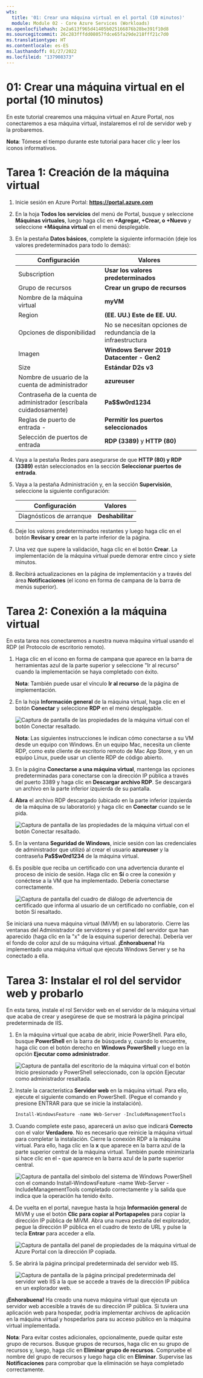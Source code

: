 ```yaml
---
wts:
  title: '01: Crear una máquina virtual en el portal (10 minutos)'
  module: Module 02 - Core Azure Services (Workloads)
ms.openlocfilehash: 2e2a613f965d41405b025166876b28be391f10d8
ms.sourcegitcommit: 26c283fffdd08057fdce65fa29de218fff21c7d0
ms.translationtype: HT
ms.contentlocale: es-ES
ms.lasthandoff: 01/27/2022
ms.locfileid: "137908373"
---
```

# <a name="01---create-a-virtual-machine-in-the-portal-10-min"></a>01: Crear una máquina virtual en el portal (10 minutos)

En este tutorial crearemos una máquina virtual en Azure Portal, nos conectaremos a esa máquina virtual, instalaremos el rol de servidor web y la probaremos. 

**Nota**: Tómese el tiempo durante este tutorial para hacer clic y leer los iconos informativos. 

# <a name="task-1-create-the-virtual-machine"></a>Tarea 1: Creación de la máquina virtual 
1. Inicie sesión en Azure Portal: **https://portal.azure.com**

3. En la hoja **Todos los servicios** del menú de Portal, busque y seleccione **Máquinas virtuales**, luego haga clic en **+Agregar, +Crear, o +Nuevo** y seleccione **+Máquina virtual** en el menú desplegable.

4. En la pestaña **Datos básicos**, complete la siguiente información (deje los valores predeterminados para todo lo demás):

    | Configuración | Valores |
    |  -- | -- |
    | Subscription | **Usar los valores predeterminados** |
    | Grupo de recursos | **Crear un grupo de recursos** |
    | Nombre de la máquina virtual | **myVM** |
    | Region | **(EE. UU.) Este de EE. UU.**|
    | Opciones de disponibilidad | No se necesitan opciones de redundancia de la infraestructura|
    | Imagen | **Windows Server 2019 Datacenter - Gen2**|
    | Size | **Estándar D2s v3**|
    | Nombre de usuario de la cuenta de administrador | **azureuser** |
    | Contraseña de la cuenta de administrador (escríbala cuidadosamente) | **Pa$$w0rd1234**|
    | Reglas de puerto de entrada - | **Permitir los puertos seleccionados**|
    | Selección de puertos de entrada | **RDP (3389)** y **HTTP (80)**| 

5. Vaya a la pestaña Redes para asegurarse de que **HTTP (80) y RDP (3389)** están seleccionados en la sección **Seleccionar puertos de entrada**.

6. Vaya a la pestaña Administración y, en la sección **Supervisión**, seleccione la siguiente configuración:

    | Configuración | Valores |
    | -- | -- |
    | Diagnósticos de arranque | **Deshabilitar**|

7. Deje los valores predeterminados restantes y luego haga clic en el botón **Revisar y crear** en la parte inferior de la página.

8. Una vez que supere la validación, haga clic en el botón **Crear**. La implementación de la máquina virtual puede demorar entre cinco y siete minutos.

9. Recibirá actualizaciones en la página de implementación y a través del área **Notificaciones** (el icono en forma de campana de la barra de menús superior).

# <a name="task-2-connect-to-the-virtual-machine"></a>Tarea 2: Conexión a la máquina virtual

En esta tarea nos conectaremos a nuestra nueva máquina virtual usando el RDP (el Protocolo de escritorio remoto). 

1. Haga clic en el icono en forma de campana que aparece en la barra de herramientas azul de la parte superior y seleccione "Ir al recurso" cuando la implementación se haya completado con éxito. 

    **Nota**: También puede usar el vínculo **Ir al recurso** de la página de implementación. 

2. En la hoja **Información general** de la máquina virtual, haga clic en el botón **Conectar** y seleccione **RDP** en el menú desplegable.

    ![Captura de pantalla de las propiedades de la máquina virtual con el botón Conectar resaltado.](../images/0101.png)

    **Nota**: Las siguientes instrucciones le indican cómo conectarse a su VM desde un equipo con Windows. En un equipo Mac, necesita un cliente RDP, como este cliente de escritorio remoto de Mac App Store, y en un equipo Linux, puede usar un cliente RDP de código abierto.

2. En la página **Conectarse a una máquina virtual**, mantenga las opciones predeterminadas para conectarse con la dirección IP pública a través del puerto 3389 y haga clic en **Descargar archivo RDP**. Se descargará un archivo en la parte inferior izquierda de su pantalla.

3. **Abra** el archivo RDP descargado (ubicado en la parte inferior izquierda de la máquina de su laboratorio) y haga clic en **Conectar** cuando se le pida. 

    ![Captura de pantalla de las propiedades de la máquina virtual con el botón Conectar resaltado. ](../images/0102.png)

4. En la ventana **Seguridad de Windows**, inicie sesión con las credenciales de administrador que utilizó al crear el usuario **azureuser** y la contraseña **Pa$$w0rd1234** de la máquina virtual. 

5. Es posible que reciba un certificado con una advertencia durante el proceso de inicio de sesión. Haga clic en **Sí** o cree la conexión y conéctese a la VM que ha implementado. Debería conectarse correctamente.

    ![Captura de pantalla del cuadro de diálogo de advertencia de certificado que informa al usuario de un certificado no confiable, con el botón Sí resaltado. ](../images/0104.png)

Se iniciará una nueva máquina virtual (MiVM) en su laboratorio. Cierre las ventanas del Administrador de servidores y el panel del servidor que han aparecido (haga clic en la "x" de la esquina superior derecha). Debería ver el fondo de color azul de su máquina virtual. **¡Enhorabuena!** Ha implementado una máquina virtual que ejecuta Windows Server y se ha conectado a ella. 

# <a name="task-3-install-the-web-server-role-and-test"></a>Tarea 3: Instalar el rol del servidor web y probarlo

En esta tarea, instale el rol Servidor web en el servidor de la máquina virtual que acaba de crear y asegúrese de que se mostrará la página principal predeterminada de IIS. 

1. En la máquina virtual que acaba de abrir, inicie PowerShell. Para ello, busque **PowerShell** en la barra de búsqueda y, cuando lo encuentre, haga clic con el botón derecho en **Windows PowerShell** y luego en la opción **Ejecutar como administrador**.

    ![Captura de pantalla del escritorio de la máquina virtual con el botón Inicio presionado y PowerShell seleccionado, con la opción Ejecutar como administrador resaltada.](../images/0105.png)

2. Instale la característica **Servidor web** en la máquina virtual. Para ello, ejecute el siguiente comando en PowerShell. (Pegue el comando y presione ENTRAR para que se inicie la instalación).

    ```PowerShell
    Install-WindowsFeature -name Web-Server -IncludeManagementTools
    ```
  
3. Cuando complete este paso, aparecerá un aviso que indicará **Correcto** con el valor **Verdadero**. No es necesario que reinicie la máquina virtual para completar la instalación. Cierre la conexión RDP a la máquina virtual. Para ello, haga clic en la **x** que aparece en la barra azul de la parte superior central de la máquina virtual. También puede minimizarla si hace clic en el **-** que aparece en la barra azul de la parte superior central.

    ![Captura de pantalla del símbolo del sistema de Windows PowerShell con el comando Install-WindowsFeature -name Web-Server -IncludeManagementTools completado correctamente y la salida que indica que la operación ha tenido éxito.](../images/0106.png)

4. De vuelta en el portal, navegue hasta la hoja **Información general** de MiVM y use el botón **Clic para copiar al Portapapeles** para copiar la dirección IP pública de MiVM. Abra una nueva pestaña del explorador, pegue la dirección IP pública en el cuadro de texto de URL y pulse la tecla **Entrar** para acceder a ella.

    ![Captura de pantalla del panel de propiedades de la máquina virtual de Azure Portal con la dirección IP copiada.](../images/0107.png)

5. Se abrirá la página principal predeterminada del servidor web IIS.

    ![Captura de pantalla de la página principal predeterminada del servidor web IIS a la que se accede a través de la dirección IP pública en un explorador web.](../images/0108.png)

**¡Enhorabuena!** Ha creado una nueva máquina virtual que ejecuta un servidor web accesible a través de su dirección IP pública. Si tuviera una aplicación web para hospedar, podría implementar archivos de aplicación en la máquina virtual y hospedarlos para su acceso público en la máquina virtual implementada.


**Nota**: Para evitar costes adicionales, opcionalmente, puede quitar este grupo de recursos. Busque grupos de recursos, haga clic en su grupo de recursos y, luego, haga clic en **Eliminar grupo de recursos**. Compruebe el nombre del grupo de recursos y luego haga clic en **Eliminar**. Supervise las **Notificaciones** para comprobar que la eliminación se haya completado correctamente. 
